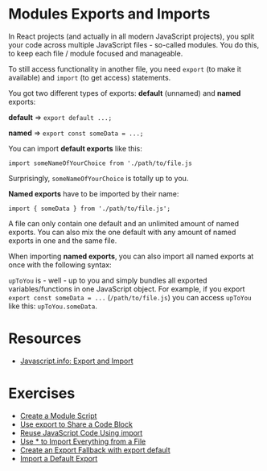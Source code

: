 # Modules Exports and Imports

In React projects (and actually in all modern JavaScript projects), you split your code across multiple JavaScript files - so-called modules. You do this, to keep each file / module focused and manageable.

To still access functionality in another file, you need `export` (to make it available) and `import` (to get access) statements.

You got two different types of exports: **default** (unnamed) and **named** exports:

**default** => `export default ...;`

**named** => `export const someData = ...;`

You can import **default exports** like this:

`import someNameOfYourChoice from './path/to/file.js`

Surprisingly, `someNameOfYourChoice` is totally up to you.

**Named exports** have to be imported by their name:

`import { someData } from './path/to/file.js';`

A file can only contain one default and an unlimited amount of named exports. You can also mix the one default with any amount of named exports in one and the same file.

When importing **named exports**, you can also import all named exports at once with the following syntax:

`upToYou` is - well - up to you and simply bundles all exported variables/functions in one JavaScript object. For example, if you export `export const someData = ...` (`/path/to/file.js`) you can access `upToYou` like this: `upToYou.someData`.

# Resources

- [Javascript.info: Export and Import](https://javascript.info/import-export)

# Exercises

- [Create a Module Script](https://www.freecodecamp.org/learn/javascript-algorithms-and-data-structures/es6/create-a-module-script)
- [Use export to Share a Code Block](https://www.freecodecamp.org/learn/javascript-algorithms-and-data-structures/es6/use-export-to-share-a-code-block)
- [Reuse JavaScript Code Using import](https://www.freecodecamp.org/learn/javascript-algorithms-and-data-structures/es6/reuse-javascript-code-using-import)
- [Use * to Import Everything from a File](https://www.freecodecamp.org/learn/javascript-algorithms-and-data-structures/es6/use--to-import-everything-from-a-file)
- [Create an Export Fallback with export default](https://www.freecodecamp.org/learn/javascript-algorithms-and-data-structures/es6/create-an-export-fallback-with-export-default)
- [Import a Default Export](https://www.freecodecamp.org/learn/javascript-algorithms-and-data-structures/es6/import-a-default-export)

